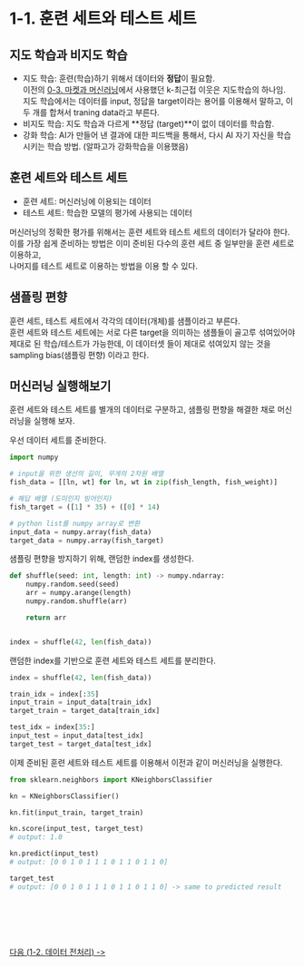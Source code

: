 # 1-1. 훈련 세트와 테스트 세트

## 지도 학습과 비지도 학습

* 지도 학습: 훈련(학습)하기 위해서 데이터와 **정답**이 필요함.    
    이전의 [0-3. 마켓과 머신러닝](https://github.com/RFLXN/PnP.AI.2023/tree/main/doc/0.%20%EB%82%98%EC%9D%98%20%EC%B2%AB%20%EB%A8%B8%EC%8B%A0%EB%9F%AC%EB%8B%9D/3.%20%EB%A7%88%EC%BC%93%EA%B3%BC%20%EB%A8%B8%EC%8B%A0%EB%9F%AC%EB%8B%9D)에서 사용했던 k-최근접 이웃은 지도학습의 하나임.    
    지도 학습에서는 데이터를 input, 정답을 target이라는 용어를 이용해서 말하고, 이 두 개를 합쳐서 traning data라고 부른다.
* 비지도 학습: 지도 학습과 다르게 **정답 (target)**이 없이 데이터를 학습함.
* 강화 학습: AI가 만들어 낸 결과에 대한 피드백을 통해서, 다시 AI 자기 자신을 학습시키는 학습 방법. (알파고가 강화학습을 이용했음)

## 훈련 세트와 테스트 세트

* 훈련 세트: 머신러닝에 이용되는 데이터
* 테스트 세트: 학습한 모델의 평가에 사용되는 데이터

머신러닝의 정확한 평가를 위해서는 훈련 세트와 테스트 세트의 데이터가 달라야 한다.    
이를 가장 쉽게 준비하는 방법은 이미 준비된 다수의 훈련 세트 중 일부만을 훈련 세트로 이용하고,    
나머지를 테스트 세트로 이용하는 방법을 이용 할 수 있다.

## 샘플링 편향

훈련 세트, 테스트 세트에서 각각의 데이터(개체)를 샘플이라고 부른다.   
훈련 세트와 테스트 세트에는 서로 다른 target을 의미하는 샘플들이 골고루 섞여있어야 제대로 된 학습/테스트가 가능한데, 이 데이터셋 들이 제대로 섞여있지 않는 것을 sampling bias(샘플링 편향) 이라고 한다.

## 머신러닝 실행해보기

훈련 세트와 테스트 세트를 별개의 데이터로 구분하고, 샘플링 편향을 해결한 채로 머신러닝을 실행해 보자.

우선 데이터 세트를 준비한다.
```python
import numpy

# input을 위한 생선의 길이, 무게의 2차원 배열
fish_data = [[ln, wt] for ln, wt in zip(fish_length, fish_weight)]

# 해답 배열 (도미인지 빙어인지)
fish_target = ([1] * 35) + ([0] * 14)

# python list를 numpy array로 변환
input_data = numpy.array(fish_data)
target_data = numpy.array(fish_target)
```

샘플링 편향을 방지하기 위해, 랜덤한 index를 생성한다.
```python
def shuffle(seed: int, length: int) -> numpy.ndarray:
    numpy.random.seed(seed)
    arr = numpy.arange(length)
    numpy.random.shuffle(arr)

    return arr


index = shuffle(42, len(fish_data))
```

랜덤한 index를 기반으로 훈련 세트와 테스트 세트를 분리한다.

```python
index = shuffle(42, len(fish_data))

train_idx = index[:35]
input_train = input_data[train_idx]
target_train = target_data[train_idx]

test_idx = index[35:]
input_test = input_data[test_idx]
target_test = target_data[test_idx]
```

이제 준비된 훈련 세트와 테스트 세트를 이용해서 이전과 같이 머신러닝을 실행한다.

```python
from sklearn.neighbors import KNeighborsClassifier

kn = KNeighborsClassifier()

kn.fit(input_train, target_train)

kn.score(input_test, target_test)
# output: 1.0

kn.predict(input_test)
# output: [0 0 1 0 1 1 1 0 1 1 0 1 1 0]

target_test
# output: [0 0 1 0 1 1 1 0 1 1 0 1 1 0] -> same to predicted result
```

</br></br></br></br>

[다음 (1-2. 데이터 전처리) ->](https://github.com/RFLXN/PnP.AI.2023/tree/main/doc/1.%20%EB%8D%B0%EC%9D%B4%ED%84%B0%20%EB%8B%A4%EB%A3%A8%EA%B8%B0/2.%20%EB%8D%B0%EC%9D%B4%ED%84%B0%20%EC%A0%84%EC%B2%98%EB%A6%AC)
